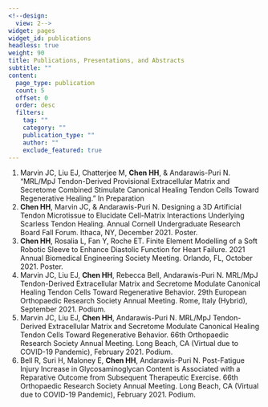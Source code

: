 ```yaml
---
<!--design:
  view: 2-->
widget: pages
widget_id: publications
headless: true
weight: 90
title: Publications, Presentations, and Abstracts
subtitle: ""
content:
  page_type: publication
  count: 5
  offset: 0
  order: desc
  filters:
    tag: ""
    category: ""
    publication_type: ""
    author: ""
    exclude_featured: true
---
```

1. Marvin JC, Liu EJ, Chatterjee M, **Chen HH**, & Andarawis-Puri N. “MRL/MpJ Tendon-Derived Provisional Extracellular
   Matrix and Secretome Combined Stimulate Canonical Healing Tendon Cells Toward Regenerative Healing.” In Preparation
2. **Chen HH**, Marvin JC, & Andarawis-Puri N. Designing a 3D Artificial Tendon Microtissue to Elucidate Cell-Matrix
   Interactions Underlying Scarless Tendon Healing. Annual Cornell Undergraduate Research Board Fall Forum. Ithaca, NY,
   December 2021. Poster.
3. **Chen HH**, Rosalia L, Fan Y, Roche ET. Finite Element Modelling of a Soft Robotic Sleeve to Enhance Diastolic Function
   for Heart Failure. 2021 Annual Biomedical Engineering Society Meeting. Orlando, FL, October 2021. Poster.
4. Marvin JC, Liu EJ, **Chen HH**, Rebecca Bell, Andarawis-Puri N. MRL/MpJ Tendon-Derived Extracellular Matrix and
   Secretome Modulate Canonical Healing Tendon Cells Toward Regenerative Behavior. 29th European Orthopaedic Research
   Society Annual Meeting. Rome, Italy (Hybrid), September 2021. Podium.
5. Marvin JC, Liu EJ, **Chen HH**, Andarawis-Puri N. MRL/MpJ Tendon-Derived Extracellular Matrix and Secretome Modulate
   Canonical Healing Tendon Cells Toward Regenerative Behavior. 66th Orthopaedic Research Society Annual Meeting. Long
   Beach, CA (Virtual due to COVID-19 Pandemic), February 2021. Podium.
6. Bell R, Suri H, Maloney E, **Chen HH**, Andarawis-Puri N. Post-Fatigue Injury Increase in Glycosaminoglycan Content is
   Associated with a Reparative Outcome from Subsequent Therapeutic Exercise. 66th Orthopaedic Research Society Annual
   Meeting. Long Beach, CA (Virtual due to COVID-19 Pandemic), February 2021. Podium.